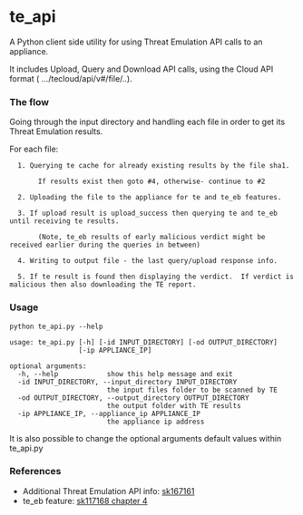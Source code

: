 # te_api
A Python client side utility for using Threat Emulation API calls to an appliance.

It includes Upload, Query and Download API calls, using the Cloud API format ( …/tecloud/api/v#/file/..).

### The flow
Going through the input directory and handling each file in order to get its Threat Emulation results.

For each file:

      1. Querying te cache for already existing results by the file sha1.

           If results exist then goto #4, otherwise- continue to #2
    
      2. Uploading the file to the appliance for te and te_eb features.
    
      3. If upload result is upload_success then querying te and te_eb until receiving te results.

           (Note, te_eb results of early malicious verdict might be received earlier during the queries in between)
    
      4. Writing to output file - the last query/upload response info.
    
      5. If te result is found then displaying the verdict.  If verdict is malicious then also downloading the TE report.

### Usage
~~~~
python te_api.py --help

usage: te_api.py [-h] [-id INPUT_DIRECTORY] [-od OUTPUT_DIRECTORY]
                 [-ip APPLIANCE_IP]

optional arguments:
  -h, --help            show this help message and exit
  -id INPUT_DIRECTORY, --input_directory INPUT_DIRECTORY
                        the input files folder to be scanned by TE
  -od OUTPUT_DIRECTORY, --output_directory OUTPUT_DIRECTORY
                        the output folder with TE results
  -ip APPLIANCE_IP, --appliance_ip APPLIANCE_IP
                        the appliance ip address

~~~~
It is also possible to change the optional arguments default values within te_api.py

### References
* Additional Threat Emulation API info: [sk167161](https://supportcenter.checkpoint.com/supportcenter/portal?eventSubmit_doGoviewsolutiondetails=&solutionid=sk167161)
* te_eb feature: [sk117168 chapter 4](https://supportcenter.checkpoint.com/supportcenter/portal?eventSubmit_doGoviewsolutiondetails=&solutionid=sk117168#New%20Public%20API%20Interface)
